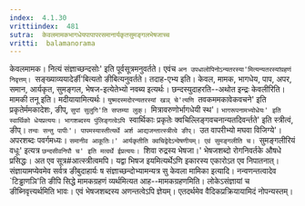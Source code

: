 ```yaml
---
index:  4.1.30
vrittiindex:  481
sutra:  केवलमामकभागधेयपापापरसमानार्यकृतसुमङ्गलभेषजाच्च
vritti:  balamanorama 
---
```


केवलमामक। नित्यं संज्ञाच्छन्दसोः' इति पूर्वसूत्रमनुवर्तते। एवंच `अन उपधालोपिनोऽन्यतरस्या'मित्यन्यतरस्यांग्रहणं निवृत्तम्। `सङ्ख्याव्ययादेर्ङी'बित्यतो ङीबित्यनुवर्तते। तदाह-एभ्य इति। केवल, मामक, भागधेय, पाप, अपर, समान, आर्यकृत, सुमङ्गल, भेषज-इत्येतेभ्यो नवब्य इत्यर्थः। छन्दस्युदाहरति--अथोत इन्द्रः केवलीरिति। मामकी तनू इति। मदीयायामित्यर्थः। `युष्मदस्मदोरन्यतरस्यां खञ् चे'त्यणि `तवकममकावेकवचने' इति प्रकृतेर्ममकादेशः, ङीप्, `सुपां सुलुगि'ति सप्तम्या लुक्। `मित्रावरुणोर्भागधेयी स्थ'। `भागरूपनामभ्योधेयः' इति स्वार्थिको धेयप्रत्ययः। भागशब्दस्य पुंलिङ्गत्वेऽपि `स्वार्थिकाः प्रकृतेः क्वचिल्लिङ्गवचनान्यतदिवर्न्तते' इति स्त्रीत्वं, ङीप्। `तन्वः सन्तु पापीः'। पापमस्यास्तीत्यर्थे अर्श आद्यजन्तात्स्त्रीत्वे ङीप्। `उत वापरीभ्यो मघवा विजिग्ये'। अपरशब्दः पवर्गमध्यः। `समानीव आकूतिः।' आर्यकृतीति क्वचिद्वेदेऽन्वेषणीयम्। एवं सुमङ्गलीति च। `सुमङ्गलीरियं वधूः' इत्यत्र `छन्दसीवनिपौ च' इति मत्वर्थे ईप्रत्ययः। `शिवा रुद्रस्य भेषजा।' भेषजशब्दो रोगनिवर्तके औषधे प्रसिद्धः। अत एव सूत्र#आत्स्त्रीत्वमपि। यद्वा भिषज इयमित्यर्थेऽणि इकारस्य एकारोऽत एव निपातनात्। संज्ञायामप्येवमेव सर्वत्र ङीबुदाहार्यः ष संज्ञाच्छन्दोभ्यामन्यत्र सु केवला मामिका इत्यादि। नन्वणन्तत्वादेव `टिड्ढाणञि'ति ङीपि सिद्धे मामकग्रहणं व्यर्थमित्यत आह--मामकग्रहणमिति। लोकेऽसंज्ञायां च ङीब्निवृत्त्यर्थमिति भावः। एवं भेषजशब्दस्य अणन्तत्वेऽपि ज्ञेयम्। एतदर्थमेव वैदिकप्रक्रियायामिदं नोपन्यस्तम्।

